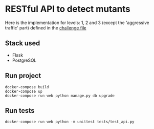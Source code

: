 # RESTful API to detect mutants

Here is the implementation for levels: 1, 2 and 3 (except the 'aggressive traffic' part) defined in the [challenge file](https://github.com/mgaligniana/mutants/blob/master/CHALLENGE.pdf)

## Stack used
* Flask
* PostgreSQL

## Run project

```
docker-compose build
docker-compose up
docker-compose run web python manage.py db upgrade
```

## Run tests

```
docker-compose run web python -m unittest tests/test_api.py
```
